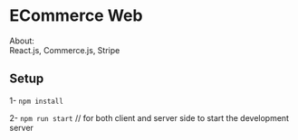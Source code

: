 # ECommerce Web 
 About: <br />
 React.js, Commerce.js, Stripe

## Setup
1- `npm install`<br />

2-  `npm run start` // for both client and server side to start the development server

